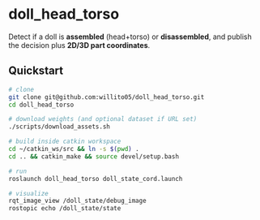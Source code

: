 # doll_head_torso

Detect if a doll is **assembled** (head+torso) or **disassembled**, and publish the decision plus **2D/3D part coordinates**.

## Quickstart
```bash
# clone
git clone git@github.com:willito05/doll_head_torso.git
cd doll_head_torso

# download weights (and optional dataset if URL set)
./scripts/download_assets.sh

# build inside catkin workspace
cd ~/catkin_ws/src && ln -s $(pwd) .
cd .. && catkin_make && source devel/setup.bash

# run
roslaunch doll_head_torso doll_state_cord.launch

# visualize
rqt_image_view /doll_state/debug_image
rostopic echo /doll_state/state
